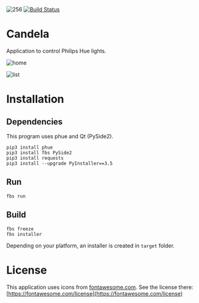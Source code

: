 
![256](https://user-images.githubusercontent.com/7930348/85344114-073f6500-b4ef-11ea-9287-ec757b42d9f1.png)
[![Build Status](https://travis-ci.com/afichet/candela.svg?branch=master)](https://travis-ci.com/afichet/candela)

# Candela

Application to control Philips Hue lights.

![home](https://user-images.githubusercontent.com/7930348/85293780-1fd35f00-b49e-11ea-8494-80fe63aacfde.png)

![list](https://user-images.githubusercontent.com/7930348/85293787-2235b900-b49e-11ea-9a14-e3dffd995f1a.png)

# Installation

## Dependencies
This program uses phue and Qt (PySide2).

```
pip3 install phue
pip3 install fbs PySide2
pip3 install requests
pip3 install --upgrade PyInstaller==3.5
```

## Run

```
fbs run
```

## Build

```
fbs freeze
fbs installer
```

Depending on your platform, an installer is created in `target` folder.

# License

This application uses icons from [fontawesome.com](https://fontawesome.com/). See the license there: [https://fontawesome.com/license](https://fontawesome.com/license)
